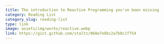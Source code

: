 ```yaml
---
title: The introduction to Reactive Programming you've been missing
category: Reading List
category_slug: reading-list
type: link
image: assets/img/works/reactive.webp
link: https://gist.github.com/staltz/868e7e9bc2a7b8c1f754
---
```

